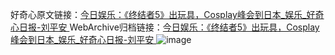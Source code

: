 好奇心原文链接：[今日娱乐：《终结者5》出玩具，Cosplay峰会到日本_娱乐_好奇心日报-刘平安 ](https://www.qdaily.com/articles/11558.html)
WebArchive归档链接：[今日娱乐：《终结者5》出玩具，Cosplay峰会到日本_娱乐_好奇心日报-刘平安 ](http://web.archive.org/web/20190623170730/https://www.qdaily.com/articles/11558.html)
![image](http://ww3.sinaimg.cn/large/007d5XDply1g3wabwemegj30u04ebnpd)